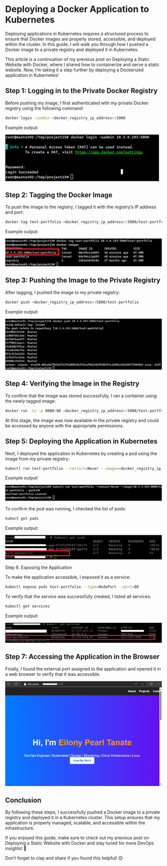 # Deploying a Docker Application to Kubernetes

Deploying applications in Kubernetes requires a structured process to ensure that Docker images are properly stored, accessible, and deployed within the cluster. In this guide, I will walk you through how I pushed a Docker image to a private registry and deployed it in Kubernetes.

This article is a continuation of my previous post on Deploying a Static Website with Docker, where I shared how to containerize and serve a static website. Now, I’m taking it a step further by deploying a Dockerized application in Kubernetes!

## Step 1: Logging in to the Private Docker Registry

Before pushing my image, I first authenticated with my private Docker registry using the following command:

```sh
docker login -uadmin <docker_registry_ip_address>:5000
```

Example output:

![alt text](images/image.png)

## Step 2: Tagging the Docker Image

To push the image to the registry, I tagged it with the registry’s IP address and port:

```sh
docker tag test-portfolio <docker_registry_ip_address>:5000/test-portfolio
```

Example output:

![alt text](images/image-1.png)

## Step 3: Pushing the Image to the Private Registry

After tagging, I pushed the image to my private registry:

```sh
docker push <docker_registry_ip_address>:5000/test-portfolio
```

Example output:

![alt text](images/image-2.png)

## Step 4: Verifying the Image in the Registry

To confirm that the image was stored successfully, I ran a container using the newly tagged image:

```sh
docker run -ti -p 8080:80 <docker_registry_ip_address>:5000/test-portfolio
```

At this stage, the image was now available in the private registry and could be accessed by anyone with the appropriate permissions.

## Step 5: Deploying the Application in Kubernetes

Next, I deployed the application in Kubernetes by creating a pod using the image from my private registry:

```sh
kubectl run test-portfolio --restart=Never --image=<docker_registry_ip_address>:5000/test-portfolio --port=80
```

Example output:

![alt text](images/image-3.png)

To confirm the pod was running, I checked the list of pods:

```sh
kubect get pods
```

Example output:

![alt text](images/image-4.png)

Step 6: Exposing the Application

To make the application accessible, I exposed it as a service:

```sh
kubectl expose pods test-portfolio --type=NodePort --port=80
```

To verify that the service was successfully created, I listed all services:

```sh
kubectl get services
```

Example output:

![alt text](images/image-5.png)

## Step 7: Accessing the Application in the Browser

Finally, I found the external port assigned to the application and opened it in a web browser to verify that it was accessible.

![alt text](images/image-6.png)

## Conclusion

By following these steps, I successfully pushed a Docker image to a private registry and deployed it in a Kubernetes cluster. This setup ensures that my application is properly managed, scalable, and accessible within the infrastructure.

If you enjoyed this guide, make sure to check out my previous post on Deploying a Static Website with Docker and stay tuned for more DevOps insights! 🚀

Don’t forget to clap and share if you found this helpful! 😊